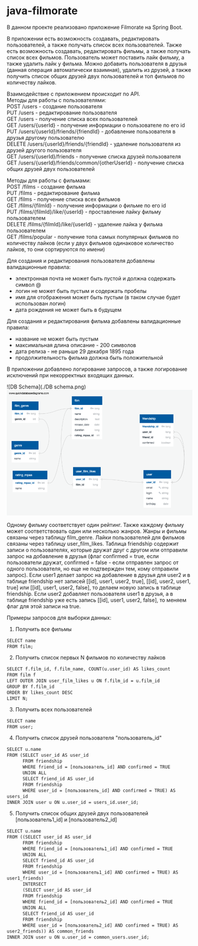 # java-filmorate
В данном проекте реализовано приложение Filmorate на Spring Boot.

В приложении есть возможность создавать, редактировать пользователей, а также получать список всех пользователей.
Также есть возможность создавать, редактировать фильмы, а также получать список всех фильмов. Пользователь может
поставить лайк фильму, а также удалить лайк у фильма. Можно добавить пользователя в друзья (данная операция
автоматически взаимная), удалить из друзей, а также получить список общих друзей двух пользователей и топ фильмов
по количеству лайков.

Взаимодействие с приложением происходит по API.  
Методы для работы с пользователями:  
POST /users - создание пользователя  
PUT /users - редактирование пользователя  
GET /users - получение списка всех пользователей  
GET /users/{userId} - получение информации о пользователе по его id  
PUT /users/{userId}/friends/{friendId} - добавление пользователя в друзья другому пользователю  
DELETE /users/{userId}/friends/{friendId} - удаление пользователя из друзей другого пользователя  
GET /users/{userId}/friends - получение списка друзей пользователя  
GET /users/{userId}/friends/common/{otherUserId} - получение списка общих друзей двух пользователей  


Методы для работы с фильмами:  
POST /films - создание фильма  
PUT /films - редактирование фильма  
GET /films - получение списка всех фильмов  
GET /films/{filmId} - получение информации о фильме по его id  
PUT /films/{filmId}/like/{userId} - проставление лайку фильму пользователем  
DELETE /films/{filmId}/like/{userId} - удаление лайка у фильма пользователем  
GET /films/popular - получение топа самых популярных фильмов по количеству лайков (если у двух фильмов одинаковое
количество лайков, то они сортируются по имени)


Для создания и редактирования пользователя добавлены валидационные правила:
- электронная почта не может быть пустой и должна содержать символ @
- логин не может быть пустым и содержать пробелы
- имя для отображения может быть пустым (в таком случае будет использован логин)
- дата рождения не может быть в будущем

Для создания и редактирования фильма добавлены валидационные правила:
- название не может быть пустым
- максимальная длина описание - 200 символов
- дата релиза - не раньше 29 декабря 1895 года
- продолжительность фильма должна быть положительной

В приложении добавлено логирование запросов, а также логирование исключений при некорректных входящих данных.

![DB Schema](./DB schema.png)
![DB Schema](./QuickDBD-Filmorate.png)

Одному фильму соответствует один рейтинг. Также каждому фильму может соответствовать один или несколько жанров. Жанры
и фильмы связаны через таблицу film_genre.
Лайки пользователей для фильмов связаны через таблицу user_film_likes.
Таблица friendship содержит записи о пользователях, которые дружат друг с другом или отправили запрос на добавление
в друзья (флаг confirmed = true, если пользователи дружат, confirmed = false - если отправлен запрос от одного
пользователя, но еще не подтвержден тем, кому отправили запрос).
Если user1 делает запрос на добавление в друзья для user2 и в таблице friendship
нет записей [[id], user1, user2, true], [[id], user2, user1, true] или [[id], user1, user2, false], то делаем новую
запись в таблице friendship. Если user2 добавляет пользователя user1 в друзья, а в таблице friendship уже есть
запись [[id], user1, user2, false], то меняем флаг для этой записи на true.

Примеры запросов для выборки данных:  
1. Получить все фильмы  
```
SELECT name  
FROM film;  
```

2. Получить список первых N фильмов по количеству лайков  
```
SELECT f.film_id, f.film_name, COUNT(u.user_id) AS likes_count  
FROM film f  
LEFT OUTER JOIN user_film_likes u ON f.film_id = u.film_id  
GROUP BY f.film_id  
ORDER BY likes_count DESC  
LIMIT N;  
```

3. Получить всех пользователей  
```
SELECT name  
FROM user;  
```

4. Получить список друзей пользователя "пользователь_id"  
```
SELECT u.name  
FROM (SELECT user_id AS user_id  
      FROM friendship  
      WHERE friend_id = [пользователь_id] AND confirmed = TRUE  
      UNION ALL  
      SELECT friend_id AS user_id  
      FROM friendship  
      WHERE user_id = [пользователь_id] AND confirmed = TRUE) AS users_id  
INNER JOIN user u ON u.user_id = users_id.user_id;  
```

5. Получить список общих друзей двух пользователей [пользователь1_id] и [пользователь2_id]
```
SELECT u.name  
FROM ((SELECT user_id AS user_id  
      FROM friendship  
      WHERE friend_id = [пользователь1_id] AND confirmed = TRUE  
      UNION ALL  
      SELECT friend_id AS user_id  
      FROM friendship  
      WHERE user_id = [пользователь1_id] AND confirmed = TRUE) AS user1_friends)  
      INTERSECT  
      (SELECT user_id AS user_id  
      FROM friendship  
      WHERE friend_id = [пользователь2_id] AND confirmed = TRUE    
      UNION ALL  
      SELECT friend_id AS user_id  
      FROM friendship  
      WHERE user_id = [пользователь2_id] AND confirmed = TRUE) AS user2_friends)) AS common_friends  
INNER JOIN user u ON u.user_id = common_users.user_id;
```  